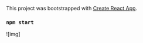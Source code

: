 This project was bootstrapped with [Create React App](https://github.com/facebook/create-react-app).
### `npm start`
![img]


